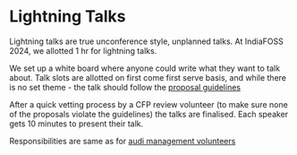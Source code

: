 # Lightning Talks

Lightning talks are true unconference style, unplanned talks. At IndiaFOSS 2024, we allotted 1 hr for lightning talks.

We set up a white board where anyone could write what they want to talk about. Talk slots are allotted on first come first serve basis, and while there is no set theme - the talk should follow the [proposal guidelines](https://forum.fossunited.org/t/talk-proposal-guidelines-for-a-foss-conference-meetup/1923)

After a quick vetting process by a CFP review volunteer (to make sure none of the proposals violate the guidelines) the talks are finalised. Each speaker gets 10 minutes to present their talk.

Responsibilities are same as for [audi management volunteers](./audi-management.md)
